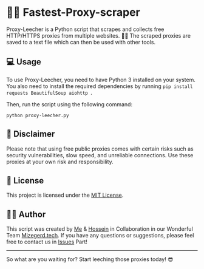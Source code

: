 # 🔎🌐 Fastest-Proxy-scraper

Proxy-Leecher is a Python script that scrapes and collects free HTTP/HTTPS proxies from multiple websites. 🕵️‍♂️ The scraped proxies are saved to a text file which can then be used with other tools.

## 💻 Usage
To use Proxy-Leecher, you need to have Python 3 installed on your system. You also need to install the required dependencies by running `pip install requests BeautifulSoup aiohttp `.

Then, run the script using the following command:

	python proxy-leecher.py

## 🤝 Disclaimer
Please note that using free public proxies comes with certain risks such as security vulnerabilities, slow speed, and unreliable connections. Use these proxies at your own risk and responsibility.

## 📄 License
This project is licensed under the [MIT License](https://github.com/Bardiafa/Proxy-Leecher/blob/main/LICENSE).

## 👨‍💻 Author
 
This script was created by [Me](https://github.com/Bardiafa) & [Hossein](https://github.com/hossein-mohseni) in Collaboration in our Wonderful Team [Mizegerd.tech](https://github.com/mizegerd-tech). If you have any questions or suggestions, please feel free to contact us in [Issues](https://github.com/Bardiafa/Proxy-Checker/issues) Part!
 
-------

So what are you waiting for? Start leeching those proxies today! 😎
